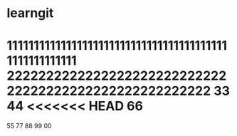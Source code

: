 # learngit
111111111111111111111111111111111111111111111111111111
222222222222222222222222222222222222222222222222222222
33
44
<<<<<<< HEAD
66
=======
55
77
88
99
00